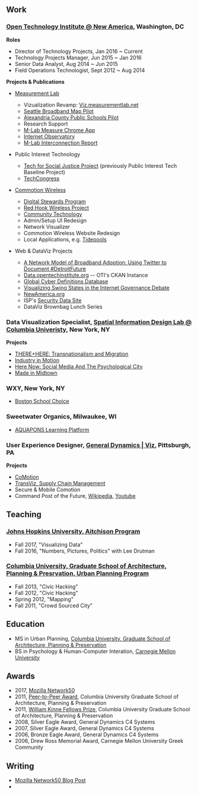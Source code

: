 ## Work

### [Open Technology Institute @ New America](https://newamerica.org/oti), Washington, DC

**Roles**

- Director of Technology Projects, Jan 2016 ~ Current
- Technology Projects Manager, Jun 2015 ~ Jan 2016
- Senior Data Analyst, Aug 2014 ~ Jun 2015
- Field Operations Technologist, Sept 2012 ~ Aug 2014

**Projects & Publications**

- [Measurement Lab](https://www.measurementlab.net)
  - Vizualization Revamp: [Viz.measurementlab.net](http://viz.measurementlab.net/)
  - [Seattle Broadband Map Pilot](https://broadbandmap.seattle.gov/)
  - [Alexandria County Public Schools Pilot](https://www.newamerica.org/in-depth/measuring-broadband-alexandrias-schools/)
  - Research Support
  - [M-Lab Measure Chrome App](https://chrome.google.com/webstore/detail/m-lab-measure/leijmacehibmiomcnpaolboihcdepokh?hl=en-US)
  - [Internet Observatory](https://www.measurementlab.net/observatory/)
  - [M-Lab Interconnection Report](https://www.measurementlab.net/publications/isp-interconnection-impact.pdf)

- Public Interest Technology
  - [Tech for Social Justice Project](http://t4sj.co) (previously Public Interest Tech Baseline Project)
  - [TechCongress](http://techcongress.io)

- [Commotion Wireless](http://commotionwireless.net)
  - [Digital Stewards Program](http://digitalstewards.org/about)
  - [Red Hook Wireless Project](http://redhookwifi.org/)
  - [Community Technology](https://communitytechnology.github.io/)
  - Admin/Setup UI Redesign
  - Network Visualizer
  - Commotion Wireless Website Redesign
  - Local Applications, e.g. [Tidepools](http://tidepools.co)

- Web & DataViz Projects
  - [A Network Model of Broadband Adoption: Using Twitter to Document #DetroitFuture](https://www.newamerica.org/oti/policy-papers/a-network-model-of-broadband-adoption-using-twitter-to-document-detroit-future/)
  - [Data.opentechinstitute.org](https://data.opentechinstitute.org/) -- OTI's CKAN Instance
  - [Global Cyber Definitions Database](http://cyberdefinitions.newamerica.org/)
  - [Visualizing Swing States in the Internet Governance Debate](https://www.newamerica.org/cybersecurity-initiative/policy-papers/visualizing-swing-states-in-the-global-internet-governance-debate/)
  - [NewAmerica.org](https://newamerica.org)
  - ISP's [Security Data Site](http://securitydata.newamerica.org)
  - DataViz Brownbag Lunch Series

### Data Visualization Specialist, [Spatial Information Design Lab @ Columbia Univeristy](http://spatialinformationdesignlab.org/), New York, NY

**Projects**

- [THERE+HERE: Transnationalism and Migration](http://www.spatialinformationdesignlab.org/projects/therehere-transnationalism-and-migration)
- [Industry in Motion](http://www.spatialinformationdesignlab.org/projects/industry-motion)
- [Here Now: Social Media And The Psychological City](http://www.spatialinformationdesignlab.org/projects/here-now-social-media-and-psychological-city)
- [Made in Midtown](http://www.spatialinformationdesignlab.org/projects/made-midtown)

### WXY, New York, NY

- [Boston School Choice](http://www.wxystudio.com/projects/planning/boston_public_schools_assignment_policy_evaluation_and_geospatial_analysis)

### Sweetwater Organics, Milwaukee, WI

- [AQUAPONS Learning Platform](https://www.hastac.org/wiki/project-qa-sweet-water-aquapons)

### User Experience Designer, [General Dynamics | Viz](http://www.gdviz.com/index.html), Pittsburgh, PA

**Projects**

- [CoMotion](https://en.wikipedia.org/wiki/CoMotion)
- [TransViz, Supply Chain Management](http://www.gdviz.com/industries/supply-chain-management.html)
- Secure & Mobile Comotion
- Command Post of the Future, [Wikipedia](https://en.wikipedia.org/wiki/Command_Post_of_the_Future), [Youtube](https://www.youtube.com/watch?v=Mq7BqnW4JyE)


## Teaching

### [Johns Hopkins University, Aitchison Program](http://politicalscience.jhu.edu/undergraduate/aitchison-public-service-fellowship-in-government/)

- Fall 2017, "Visualizing Data"
- Fall 2016, "Numbers, Pictures, Politics" with Lee Drutman

### [Columbia University, Graduate School of Architecture, Planning & Presrvation, Urban Planning Program](https://www.arch.columbia.edu/)

- Fall 2013, "Civic Hacking"
- Fall 2012, "Civic Hacking"
- Spring 2012, "Mapping"
- Fall 2011, "Crowd Sourced City"


## Education

- MS in Urban Planning, [Columbia University, Graduate School of Architecture, Planning & Preservation](https://www.arch.columbia.edu/)
- BS in Psychology & Human-Computer Interation, [Carnegie Mellon University](https://cmu.edu)


## Awards

- 2017, [Mozilla Network50](https://network.mozilla.org/)
- 2011, [Peer-to-Peer Award](https://www.arch.columbia.edu/student-awards), Columbia University Graduate School of Architecture, Planning & Preservation 
- 2011, [William Kinne Fellows Prize](https://www.arch.columbia.edu/kinne), Columbia University Graduate School of Architecture, Planning & Preservation
- 2008, Silver Eagle Award, General Dynamics C4 Systems
- 2007, Silver Eagle Award, General Dynamics C4 Systems
- 2006, Bronze Eagle Award, General Dynamics C4 Systems
- 2006, Drew Ross Memorial Award, Carnegie Mellon University Greek Community

## Writing
- [Mozilla Network50 Blog Post](https://medium.com/read-write-participate/seeing-something-different-about-technology-1fff1cbfd4fc)
- 
